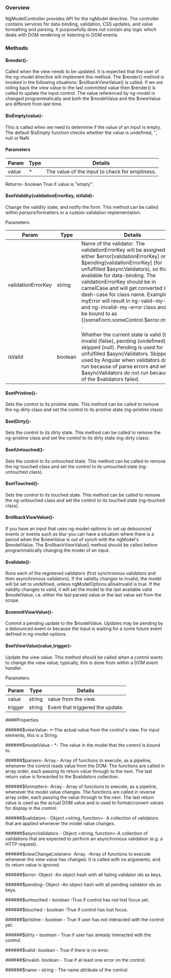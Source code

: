 ### Overview

NgModelController provides API for the ngModel directive. 
The controller contains services for data-binding, validation, CSS updates, and value formatting and parsing. 
It purposefully does not contain any logic which deals with DOM rendering or listening to DOM events.

### Methods
#### $render()-
Called when the view needs to be updated. It is expected that the user of the ng-model directive will implement this method.
The $render() method is invoked in the following situations:
$rollbackViewValue() is called. If we are rolling back the view value to the last committed value then $render() is called to update the input control.
The value referenced by ng-model is changed programmatically and both the $modelValue and the $viewValue are different from last time.

#### $isEmpty(value)-
This is called when we need to determine if the value of an input is empty.
The default $isEmpty function checks whether the value is undefined, '', null or NaN.
#### Parameters
|Param|	Type|	Details|
|----|----|----|
|value|	*	|The value of the input to check for emptiness.|

Returns-
boolean	True if value is "empty".

#### $setValidity(validationErrorKey, isValid)-
Change the validity state, and notify the form.
This method can be called within $parsers/$formatters or a custom validation implementation.

Parameters

|Param	|Type|	Details|
|----|----|----|
|validationErrorKey	|string	|Name of the validator. The validationErrorKey will be assigned to either $error[validationErrorKey] or $pending[validationErrorKey] (for unfulfilled $asyncValidators), so that it is available for data-binding. The validationErrorKey should be in camelCase and will get converted into dash-case for class name. Example: myError will result in ng-valid-my-error and ng-invalid-my-error class and can be bound to as {{someForm.someControl.$error.myError}} .|
|isValid|	boolean|	Whether the current state is valid (true), invalid (false), pending (undefined), or skipped (null). Pending is used for unfulfilled $asyncValidators. Skipped is used by Angular when validators do not run because of parse errors and when $asyncValidators do not run because any of the $validators failed.|



#### $setPristine()-

Sets the control to its pristine state.
This method can be called to remove the ng-dirty class and set the control to its pristine state (ng-pristine class). 

#### $setDirty()-
Sets the control to its dirty state.
This method can be called to remove the ng-pristine class and set the control to its dirty state (ng-dirty class).

#### $setUntouched()-

Sets the control to its untouched state.
This method can be called to remove the ng-touched class and set the control to its untouched state (ng-untouched class).

#### $setTouched()-

Sets the control to its touched state.
This method can be called to remove the ng-untouched class and set the control to its touched state (ng-touched class).

#### $rollbackViewValue()-

If you have an input that uses ng-model-options to set up debounced events or events such as blur you can have a situation where there is a period when the $viewValue is out of synch with the ngModel's $modelValue.
The $rollbackViewValue() method should be called before programmatically changing the model of an input.

#### $validate()-
Runs each of the registered validators (first synchronous validators and then asynchronous validators).
If the validity changes to invalid, the model will be set to undefined, unless ngModelOptions.allowInvalid is true.
If the validity changes to valid, it will set the model to the last available valid $modelValue, i.e. either the last parsed value or the last value set from the scope.

#### $commitViewValue()-
Commit a pending update to the $modelValue.
Updates may be pending by a debounced event or because the input is waiting for a some future event defined in ng-model-options. 

#### $setViewValue(value,trigger)-

Update the view value.
This method should be called when a control wants to change the view value; typically, this is done from within a DOM event handler. 

Parameters

|Param	|Type|	Details|
|----|----|----|
|value|	string|	value from the view.|
|trigger|	string|		Event that triggered the update.|





####Properties

######$viewValue-
*-The actual value from the control's view. For input elements, this is a String. 

######$modelValue -
*- The value in the model that the control is bound to.

######$parsers-
Array.<Function>- Array of functions to execute, as a pipeline, whenever the control reads value from the DOM.
The functions are called in array order, each passing its return value through to the next. 
The last return value is forwarded to the $validators collection.

######$formatters- 
Array.<Function>- Array of functions to execute, as a pipeline, whenever the model value changes. 
The functions are called in reverse array order, each passing the value through to the next. 
The last return value is used as the actual DOM value and is used to format/convert values for display in the control.

######$validators -
Object.<string, function>- A collection of validators that are applied whenever the model value changes.

######$asyncValidators -
Object.<string, function>-A collection of validations that are expected to perform an asynchronous validation (e.g. a HTTP request). 

######$viewChangeListeners- 
Array.<Function>	-Array of functions to execute whenever the view value has changed. It is called with no arguments, and its return value is ignored.

######$error-
Object -An object hash with all failing validator ids as keys.

######$pending-
Object -An object hash with all pending validator ids as keys.

######$untouched – 
boolean -True if control has not lost focus yet.

######$touched - 
boolean -True if control has lost focus.

######$pristine - 
boolean - True if user has not interacted with the control yet.

######$dirty – 
boolean - True if user has already interacted with the control.

######$valid- 
boolean - True if there is no error.

######$invalid- 
boolean - True if at least one error on the control.

######$name – 
string - The name attribute of the control.



